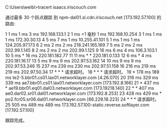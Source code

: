 C:\Users\weibl>tracert isaacs.iriscouch.com

通过最多 30 个跃点跟踪
到 npm-dal01.sl.cdn.iriscouch.net [173.192.57.100] 的路由:

  1     1 ms     1 ms     3 ms  192.168.133.1
  2     1 ms    <1 毫秒    1 ms  192.168.10.254
  3     1 ms     1 ms     1 ms  172.30.30.13
  4     5 ms     7 ms     1 ms  10.255.41.101
  5     1 ms     1 ms     1 ms  124.205.97.173
  6     2 ms     2 ms     2 ms  218.241.165.169
  7     5 ms     2 ms     2 ms  202.99.1.145
  8     2 ms     2 ms     2 ms  202.99.1.125
  9    16 ms     6 ms     4 ms  106.3.103.1
 10     5 ms     *       16 ms  220.181.182.77
 11    11 ms     *        *     220.181.0.133
 12     6 ms     *        4 ms  220.181.16.17
 13     5 ms     9 ms     9 ms  202.97.53.162
 14    10 ms     9 ms     9 ms  202.97.53.246
 15   237 ms   239 ms   230 ms  202.97.51.158
 16   216 ms   219 ms   219 ms  202.97.50.34
 17     *        *        *     请求超时。
 18     *        *        *     请求超时。
 19     *      178 ms   189 ms  te2-5.bbr01.cs01.lax01.networklayer.com [4.26.070]
 20   316 ms   329 ms   339 ms  ae7.bbr01.cs01.lax01.networklayer.com [173.192.8.166]
 21     *      437 ms     *     ae19.bbr01.eq01.dal03.networklayer.com [173.19218.140]
 22     *        *      407 ms  ae0.dar02.sr01.dal01.networklayer.com [173.192.8.253]
 23   428 ms   429 ms     *     po2.fcr05.sr06.dal01.networklayer.com [66.228.18.223]
 24     *        *        *     请求超时。
 25   505 ms   489 ms   489 ms  173.192.57.100-static.reverse.softlayer.com [17.192.57.100]

跟踪完成。